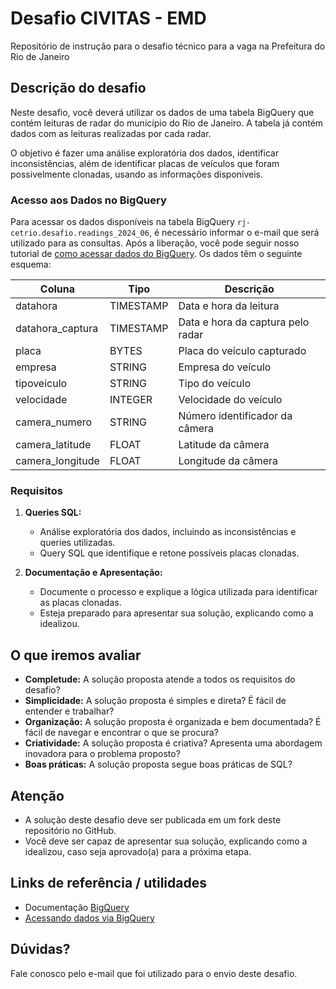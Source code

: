# Desafio CIVITAS - EMD

Repositório de instrução para o desafio técnico para a vaga na Prefeitura do Rio de Janeiro

## Descrição do desafio

Neste desafio, você deverá utilizar os dados de uma tabela BigQuery que contém leituras de radar do município do Rio de Janeiro. A tabela já contém dados com as leituras realizadas por cada radar.

O objetivo é fazer uma análise exploratória dos dados, identificar inconsistências, além de identificar placas de veículos que foram possivelmente clonadas, usando as informações disponíveis. 

### Acesso aos Dados no BigQuery

Para acessar os dados disponíveis na tabela BigQuery `rj-cetrio.desafio.readings_2024_06`, é necessário informar o e-mail que será utilizado para as consultas. Após a liberação, você pode seguir nosso tutorial de [como acessar dados do BigQuery](https://docs.dados.rio/tutoriais/como-acessar-dados/#acessando-dados-via-bigquery). Os dados têm o seguinte esquema:

| Coluna           | Tipo       | Descrição                                 |
|------------------|------------|-------------------------------------------|
| datahora         | TIMESTAMP  | Data e hora da leitura                    |
| datahora_captura | TIMESTAMP  | Data e hora da captura pelo radar         |
| placa            | BYTES      | Placa do veículo capturado                |
| empresa          | STRING     | Empresa do veículo                        |
| tipoveiculo      | STRING     | Tipo do veículo                           |
| velocidade       | INTEGER    | Velocidade do veículo                     |
| camera_numero    | STRING     | Número identificador da câmera            |
| camera_latitude  | FLOAT      | Latitude da câmera                        |
| camera_longitude | FLOAT      | Longitude da câmera                       |


### Requisitos

1. **Queries SQL:**
    - Análise exploratória dos dados, incluindo as inconsistências e queries utilizadas.
    - Query SQL que identifique e retone possíveis placas clonadas.

2. **Documentação e Apresentação:**
    - Documente o processo e explique a lógica utilizada para identificar as placas clonadas.
    - Esteja preparado para apresentar sua solução, explicando como a idealizou.

## O que iremos avaliar

- **Completude:** A solução proposta atende a todos os requisitos do desafio?
- **Simplicidade:** A solução proposta é simples e direta? É fácil de entender e trabalhar?
- **Organização:** A solução proposta é organizada e bem documentada? É fácil de navegar e encontrar o que se procura?
- **Criatividade:** A solução proposta é criativa? Apresenta uma abordagem inovadora para o problema proposto?
- **Boas práticas:** A solução proposta segue boas práticas de SQL?

## Atenção

- A solução deste desafio deve ser publicada em um fork deste repositório no GitHub.
- Você deve ser capaz de apresentar sua solução, explicando como a idealizou, caso seja aprovado(a) para a próxima etapa.

## Links de referência / utilidades

- Documentação [BigQuery](https://cloud.google.com/bigquery/docs)
- [Acessando dados via BigQuery](https://docs.dados.rio/tutoriais/como-acessar-dados/#acessando-dados-via-bigquery)

## Dúvidas?

Fale conosco pelo e-mail que foi utilizado para o envio deste desafio.
